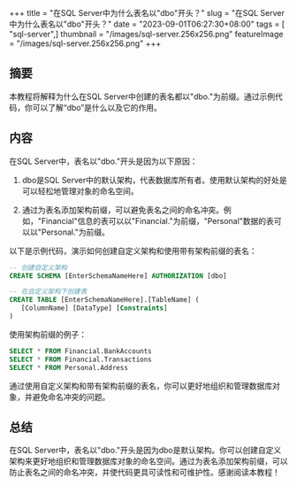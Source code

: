 +++
title = "在SQL Server中为什么表名以\"dbo\"开头？"
slug = "在SQL Server中为什么表名以\"dbo\"开头？"
date = "2023-09-01T06:27:30+08:00"
tags = [ "sql-server",]
thumbnail = "/images/sql-server.256x256.png"
featureImage = "/images/sql-server.256x256.png"
+++


## 摘要

本教程将解释为什么在SQL Server中创建的表名都以"dbo."为前缀。通过示例代码，你可以了解“dbo”是什么以及它的作用。

## 内容

在SQL Server中，表名以"dbo."开头是因为以下原因：

1. dbo是SQL Server中的默认架构，代表数据库所有者。使用默认架构的好处是可以轻松地管理对象的命名空间。

2. 通过为表名添加架构前缀，可以避免表名之间的命名冲突。例如，"Financial"信息的表可以以"Financial."为前缀，"Personal"数据的表可以以"Personal."为前缀。

以下是示例代码，演示如何创建自定义架构和使用带有架构前缀的表名：

```sql
-- 创建自定义架构
CREATE SCHEMA [EnterSchemaNameHere] AUTHORIZATION [dbo]

-- 在自定义架构下创建表
CREATE TABLE [EnterSchemaNameHere].[TableName] (
   [ColumnName] [DataType] [Constraints]
)
```

使用架构前缀的例子：

```sql
SELECT * FROM Financial.BankAccounts
SELECT * FROM Financial.Transactions
SELECT * FROM Personal.Address
```

通过使用自定义架构和带有架构前缀的表名，你可以更好地组织和管理数据库对象，并避免命名冲突的问题。

## 总结

在SQL Server中，表名以"dbo."开头是因为dbo是默认架构。你可以创建自定义架构来更好地组织和管理数据库对象的命名空间。通过为表名添加架构前缀，可以防止表名之间的命名冲突，并使代码更具可读性和可维护性。感谢阅读本教程！


